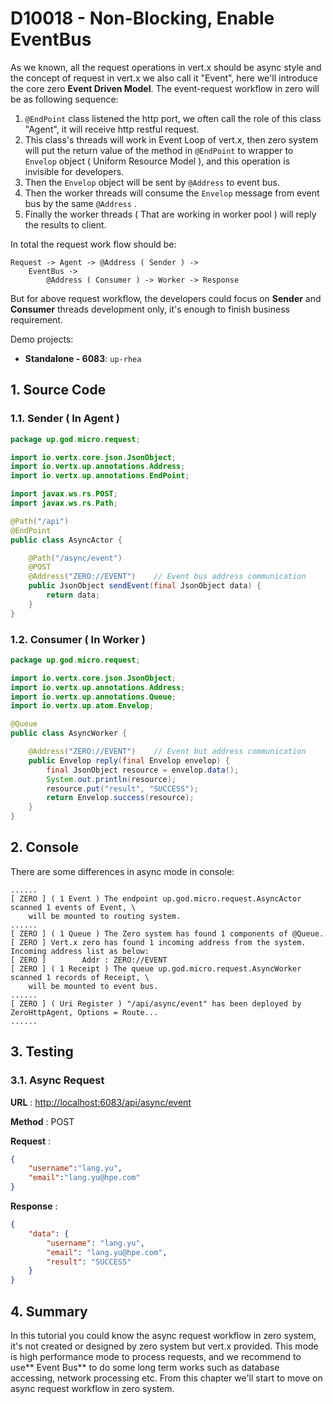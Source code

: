 # D10018 - Non-Blocking, Enable EventBus

As we known, all the request operations in vert.x should be async style and the concept of request in vert.x we also call it "Event", here we'll introduce the core zero **Event Driven Model**. The event-request workflow in zero will be as following sequence:

1. `@EndPoint` class listened the http port, we often call the role of this class "Agent", it will receive http restful request.
2. This class's threads will work in Event Loop of vert.x, then zero system will put the return value of the method in `@EndPoint` to wrapper to `Envelop` object \( Uniform Resource Model \), and this operation is invisible for developers.
3. Then the `Envelop` object will be sent by `@Address` to event bus.
4. Then the worker threads will consume the `Envelop` message from event bus by the same `@Address` .
5. Finally the worker threads \( That are working in worker pool \) will reply the results to client.

In total the request work flow should be:

```
Request -> Agent -> @Address ( Sender ) -> 
    EventBus -> 
        @Address ( Consumer ) -> Worker -> Response
```

But for above request workflow, the developers could focus on **Sender** and **Consumer** threads development only, it's enough to finish business requirement.

Demo projects:

* **Standalone - 6083**: `up-rhea`

## 1. Source Code

### 1.1. Sender \( In Agent \)

```java
package up.god.micro.request;

import io.vertx.core.json.JsonObject;
import io.vertx.up.annotations.Address;
import io.vertx.up.annotations.EndPoint;

import javax.ws.rs.POST;
import javax.ws.rs.Path;

@Path("/api")
@EndPoint
public class AsyncActor {

    @Path("/async/event")
    @POST
    @Address("ZERO://EVENT")    // Event bus address communication
    public JsonObject sendEvent(final JsonObject data) {
        return data;
    }
}
```

### 1.2. Consumer \( In Worker \)

```java
package up.god.micro.request;

import io.vertx.core.json.JsonObject;
import io.vertx.up.annotations.Address;
import io.vertx.up.annotations.Queue;
import io.vertx.up.atom.Envelop;

@Queue
public class AsyncWorker {

    @Address("ZERO://EVENT")    // Event but address communication
    public Envelop reply(final Envelop envelop) {
        final JsonObject resource = envelop.data();
        System.out.println(resource);
        resource.put("result", "SUCCESS");
        return Envelop.success(resource);
    }
}
```

## 2. Console

There are some differences in async mode in console:

```shell
......
[ ZERO ] ( 1 Event ) The endpoint up.god.micro.request.AsyncActor scanned 1 events of Event, \
    will be mounted to routing system.
......
[ ZERO ] ( 1 Queue ) The Zero system has found 1 components of @Queue.
[ ZERO ] Vert.x zero has found 1 incoming address from the system. Incoming address list as below: 
[ ZERO ]        Addr : ZERO://EVENT
[ ZERO ] ( 1 Receipt ) The queue up.god.micro.request.AsyncWorker scanned 1 records of Receipt, \
    will be mounted to event bus.
......
[ ZERO ] ( Uri Register ) "/api/async/event" has been deployed by ZeroHttpAgent, Options = Route...
......
```

## 3. Testing

### 3.1. Async Request

**URL** : [http://localhost:6083/api/async/event](http://localhost:6083/api/async/event)

**Method** : POST

**Request** :

```json
{
    "username":"lang.yu",
    "email":"lang.yu@hpe.com"
}
```

**Response** :

```json
{
    "data": {
        "username": "lang.yu",
        "email": "lang.yu@hpe.com",
        "result": "SUCCESS"
    }
}
```

## 4. Summary

In this tutorial you could know the async request workflow in zero system, it's not created or designed by zero system but vert.x provided. This mode is high performance mode to process requests, and we recommend to use** Event Bus** to do some long term works such as database accessing, network processing etc. From this chapter we'll start to move on async request workflow in zero system.

